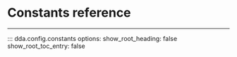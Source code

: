 # Constants reference

-----

::: dda.config.constants
    options:
      show_root_heading: false
      show_root_toc_entry: false
